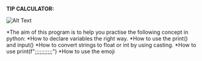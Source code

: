 **TIP CALCULATOR:**

![Alt Text](https://media.giphy.com/media/vFKqnCdLPNOKc/giphy.gif)
    
*The aim of this program is to help you practise the following concept in python:
*How to declare variables the right way.
*How to use the print() and input()
*How to convert strings to float or int by using casting.
*How to use print(f";;;;;;;;;;;")
*How to use the emoji
